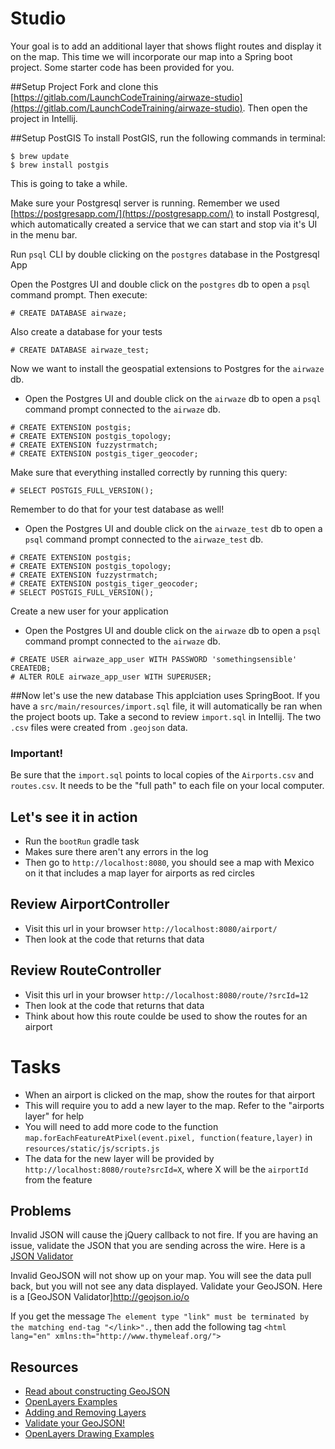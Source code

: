 # Studio

Your goal is to add an additional layer that shows flight routes and display it on the map.  This time we will incorporate our map into a Spring boot project. Some starter code has been provided for you.

##Setup Project
Fork and clone this [https://gitlab.com/LaunchCodeTraining/airwaze-studio](https://gitlab.com/LaunchCodeTraining/airwaze-studio). Then open the project in Intellij.

##Setup PostGIS
To install PostGIS, run the following commands in terminal:
```nohighlight
$ brew update
$ brew install postgis
```
This is going to take a while.

Make sure your Postgresql server is running. Remember we used [https://postgresapp.com/](https://postgresapp.com/) to install Postgresql, which automatically created a service that we can start and stop via it's UI in the menu bar.

Run `psql` CLI by double clicking on the `postgres` database in the Postgresql App

Open the Postgres UI and double click on the `postgres` db to open a `psql` command prompt.
Then execute:
```nohighlight
# CREATE DATABASE airwaze;
```

Also create a database for your tests
```nohighlight
# CREATE DATABASE airwaze_test;
```

Now we want to install the geospatial extensions to Postgres for the `airwaze` db.
- Open the Postgres UI and double click on the `airwaze` db to open a `psql` command prompt connected to the `airwaze` db.
```nohighlight
# CREATE EXTENSION postgis;
# CREATE EXTENSION postgis_topology;
# CREATE EXTENSION fuzzystrmatch;
# CREATE EXTENSION postgis_tiger_geocoder;
```

Make sure that everything installed correctly by running this query:
```nohighlight
# SELECT POSTGIS_FULL_VERSION();
```

Remember to do that for your test database as well!
- Open the Postgres UI and double click on the `airwaze_test` db to open a `psql` command prompt connected to the `airwaze_test` db.
```nohighlight
# CREATE EXTENSION postgis;
# CREATE EXTENSION postgis_topology;
# CREATE EXTENSION fuzzystrmatch;
# CREATE EXTENSION postgis_tiger_geocoder;
# SELECT POSTGIS_FULL_VERSION();
```

Create a new user for your application
- Open the Postgres UI and double click on the `airwaze` db to open a `psql` command prompt connected to the `airwaze` db.
```nohighlight
# CREATE USER airwaze_app_user WITH PASSWORD 'somethingsensible' CREATEDB;
# ALTER ROLE airwaze_app_user WITH SUPERUSER; 
```

##Now let's use the new database
This applciation uses SpringBoot. If you have a `src/main/resources/import.sql` file, it will automatically be ran when the project boots up. Take a second to review `import.sql` in Intellij. The two `.csv` files were created from `.geojson` data.

### Important!
Be sure that the `import.sql` points to local copies of the `Airports.csv` and `routes.csv`. It needs to be the "full path" to each file on your local computer.

## Let's see it in action
- Run the `bootRun` gradle task
- Makes sure there aren't any errors in the log
- Then go to `http://localhost:8080`, you should see a map with Mexico on it that includes a map layer for airports as red circles

## Review AirportController
- Visit this url in your browser `http://localhost:8080/airport/`
- Then look at the code that returns that data

## Review RouteController
- Visit this url in your browser `http://localhost:8080/route/?srcId=12`
- Then look at the code that returns that data
- Think about how this route coulde be used to show the routes for an airport

# Tasks
* When an airport is clicked on the map, show the routes for that airport
* This will require you to add a new layer to the map. Refer to the "airports layer" for help
* You will need to add more code to the function `map.forEachFeatureAtPixel(event.pixel, function(feature,layer)` in `resources/static/js/scripts.js`
* The data for the new layer will be provided by `http://localhost:8080/route?srcId=X`, where X will be the `airportId` from the feature

## Problems

Invalid JSON will cause the jQuery callback to not fire.  If you are having an issue, validate the JSON that you are sending across the wire.  Here is a [JSON Validator](https://jsonlint.com/)

Invalid GeoJSON will not show up on your map.  You will see the data pull back, but you will not see any data displayed.  Validate your GeoJSON.  Here is a [GeoJSON Validator]http://geojson.io/o

If you get the message `The element type "link" must be terminated by the matching end-tag "</link>".`, then add the following tag `<html lang="en" xmlns:th="http://www.thymeleaf.org/">`

## Resources
- [Read about constructing GeoJSON](https://macwright.org/2015/03/23/geojson-second-bite)
- [OpenLayers Examples](https://openlayers.org/en/latest/examples/)
- [Adding and Removing Layers](http://www.acuriousanimal.com/thebookofopenlayers3/chapter02_01_adding_removing_layers.html)
- [Validate your GeoJSON!](http://geojson.io)
- [OpenLayers Drawing Examples](http://openlayers.org/en/latest/examples/geojson.html)
